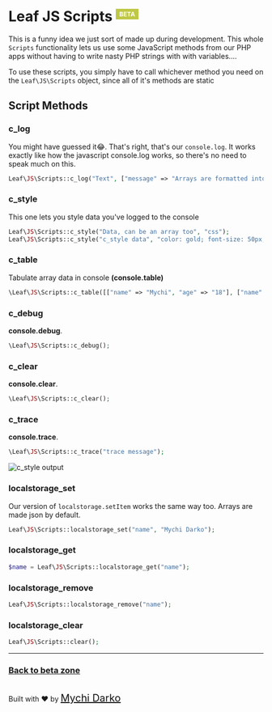 # Leaf JS Scripts <sup><span style="background: rgb(191, 200, 70); color: white; padding: 3px 7px; font-size: 12px;">BETA</span></sup>

This is a funny idea we just sort of made up during development. This whole `Scripts` functionality lets us use some JavaScript methods from our PHP apps without having to write nasty PHP strings with with variables....

To use these scripts, you simply have to call whichever method you need on the `Leaf\JS\Scripts` object, since all of it's methods are static

## Script Methods

### c_log

You might have guessed it😂. That's right, that's our `console.log`. It works exactly like how the javascript console.log works, so there's no need to speak much on this.

```php
Leaf\JS\Scripts::c_log("Text", ["message" => "Arrays are formatted into JSON"]);
```

### c_style

This one lets you style data you've logged to the console

```php
Leaf\JS\Scripts::c_style("Data, can be an array too", "css");
Leaf\JS\Scripts::c_style("c_style data", "color: gold; font-size: 50px;");
```

### c_table

Tabulate array data in console **(console.table)**

```php
\Leaf\JS\Scripts::c_table([["name" => "Mychi", "age" => "18"], ["name" => "seth", "age" => "18"]]);
```

### c_debug

**console.debug**.

```php
\Leaf\JS\Scripts::c_debug();
```

### c_clear

**console.clear**.

```php
\Leaf\JS\Scripts::c_clear();
```

### c_trace

**console.trace**.

```php
\Leaf\JS\Scripts::c_trace("trace message");
```

![c_style output](../../img/leaf_console_output.png)

### localstorage_set

Our version of `localstorage.setItem` works the same way too. Arrays are made json by default.

```php
Leaf\JS\Scripts::localstorage_set("name", "Mychi Darko");
```

### localstorage_get

```php
$name = Leaf\JS\Scripts::localstorage_get("name");
```

### localstorage_remove

```php
Leaf\JS\Scripts::localstorage_remove("name");
```

### localstorage_clear

```php
Leaf\JS\Scripts::clear();
```

<hr>

### [Back to beta zone](2.1beta-zone/)

<br>
Built with ❤ by <a href="https://mychi.netlify.com" style="font-size: 20px; color: #111;" target="_blank">Mychi Darko</a>